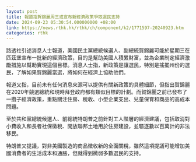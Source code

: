 ```yaml
---
layout: post
title: 報道指賀錦麗周三或宣布新經濟政策爭取選民支持
date: 2024-09-23 05:30:54.000000000 +08:00
link: https://news.rthk.hk/rthk/ch/component/k2/1771597-20240923.htm
categories: rthk
---
```


路透社引述消息人士報道，美國民主黨總統候選人、副總統賀錦麗可能於星期三在匹茲堡宣布一批新的經濟政策，目的是幫助美國人積累財富，並為企業制定經濟激勵措施以幫助實現這個目標。消息人士指，新政策是讓選民，特別是搖擺州份的選民，了解如果賀錦麗當選，將如何在經濟上協助他們。

報道又指，目前未有任何消息來源可以提供有關新政策的具體細節，但指出賀錦麗在2020年競選總統和現時拜登政府都有類似目標的計劃。而賀錦麗之前已發布了一攬子經濟政策，重點關注住房、稅收、小型企業支出、兒童保育和商品的高成本問題。

至於共和黨總統候選人、前總統特朗普之前針對工人階層的經濟建議，包括取消對小費收入和長者社保徵稅、開放聯邦土地用於住房建設，並驅逐數以百萬計的非法移民。

特朗普又提議，對非美國製造的商品徵收新的全面關稅，雖然這項提議可能增加美國消費者的生活成本和通脹，但就得到微弱多數選民的支持。
